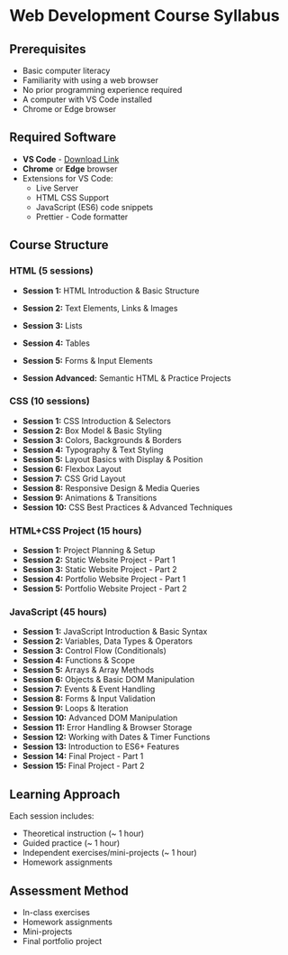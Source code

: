 # Web Development Course Syllabus

## Prerequisites

- Basic computer literacy
- Familiarity with using a web browser
- No prior programming experience required
- A computer with VS Code installed
- Chrome or Edge browser

## Required Software

- **VS Code** - [Download Link](https://code.visualstudio.com/download)
- **Chrome** or **Edge** browser
- Extensions for VS Code:
  - Live Server
  - HTML CSS Support
  - JavaScript (ES6) code snippets
  - Prettier - Code formatter

## Course Structure

### HTML (5 sessions)

- **Session 1:** HTML Introduction & Basic Structure
- **Session 2:** Text Elements, Links & Images
- **Session 3:** Lists
- **Session 4:**  Tables
- **Session 5:** Forms & Input Elements

- **Session Advanced:** Semantic HTML & Practice Projects

### CSS  (10 sessions)
- **Session 1:** CSS Introduction & Selectors
- **Session 2:** Box Model & Basic Styling
- **Session 3:** Colors, Backgrounds & Borders
- **Session 4:** Typography & Text Styling
- **Session 5:** Layout Basics with Display & Position
- **Session 6:** Flexbox Layout
- **Session 7:** CSS Grid Layout
- **Session 8:** Responsive Design & Media Queries
- **Session 9:** Animations & Transitions
- **Session 10:** CSS Best Practices & Advanced Techniques


### HTML+CSS Project (15 hours)
- **Session 1:** Project Planning & Setup
- **Session 2:** Static Website Project - Part 1
- **Session 3:** Static Website Project - Part 2
- **Session 4:** Portfolio Website Project - Part 1
- **Session 5:** Portfolio Website Project - Part 2

### JavaScript (45 hours)
- **Session 1:** JavaScript Introduction & Basic Syntax
- **Session 2:** Variables, Data Types & Operators
- **Session 3:** Control Flow (Conditionals)
- **Session 4:** Functions & Scope
- **Session 5:** Arrays & Array Methods
- **Session 6:** Objects & Basic DOM Manipulation
- **Session 7:** Events & Event Handling
- **Session 8:** Forms & Input Validation
- **Session 9:** Loops & Iteration
- **Session 10:** Advanced DOM Manipulation
- **Session 11:** Error Handling & Browser Storage
- **Session 12:** Working with Dates & Timer Functions
- **Session 13:** Introduction to ES6+ Features
- **Session 14:** Final Project - Part 1
- **Session 15:** Final Project - Part 2

## Learning Approach

Each session includes:
- Theoretical instruction (~ 1 hour)
- Guided practice (~ 1 hour)
- Independent exercises/mini-projects (~ 1 hour)
- Homework assignments

## Assessment Method

- In-class exercises
- Homework assignments
- Mini-projects
- Final portfolio project 